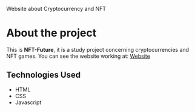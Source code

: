 Website about Cryptocurrency and NFT
# About the project

This is **NFT-Future**, it is a study project concerning cryptocurrencies and NFT games. You can see the website working at: [Website](https://nft-future.netlify.app)

## Technologies Used

- HTML
- CSS
- Javascript

